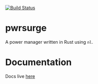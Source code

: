 [![Build Status](https://travis-ci.org/jbaublitz/pwrsurge.svg?branch=master)](https://travis-ci.org/jbaublitz/pwrsurge)

# pwrsurge
A power manager written in Rust using `nl`.

# Documentation
Docs live [here](https://docs.rs/crate/pwrsurge/0.1.1)
